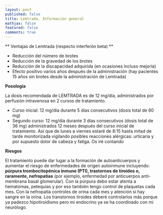 ```yaml
---
layout: post
published: false
title: Lemtrada. Información general
mathjax: false
featured: false
comments: true
---
```



** Ventajas de Lemtrada (respecto interferón beta) **

- Reducción del número de brotes
- Reducción de la gravedad de los brotes
- Reducción de la discapacidad adquirida (en ocasiones incluso mejoría)
- Efecto positivo varios años después de la administración (hay pacientes 15 años sin brotes desde la administración de Lemtrada)

**Posología**

La dosis recomendada de LEMTRADA es de 12 mg/día, administrados por perfusión intravenosa en 2
cursos de tratamiento.
- Curso inicial: 12 mg/día durante 5 días consecutivos (dosis total de 60 mg)
- Segundo curso: 12 mg/día durante 3 días consecutivos (dosis total de 36 mg) administrados 12
meses después del curso inicial de tratamiento. 
Así que de lunes a viernes estaré de 8:15 hasta mitad de tarde monitorizada vigilando posibles reacciones alérgicas: urticaria y por supuesto dolor de cabeza y fatiga. Os iré contando

**Riesgos**

El tratamiento puede dar lugar a la formación de autoanticuerpos y aumentar el riesgo de enfermedades de
origen autoinmune incluyendo: **púrpura trombocitopénica inmune (PTI), trastornos de tiroides o, raramente,
nefropatías** (por ejemplo, enfermedad por anticuerpos anti-membrana basal glomerular).
Con la púrpura debo estar atenta a hematomas, petequias y por eso también tengo control de plaquetas cada mes.
Con la nefropatía controles de orina cada mes y atención si hay sangre en la orina. 
Los transtornos tiroides deberé controlarlos más porque ya padezco hipotiroidismo pero mi endocrino ya se ha coordinado con mi neurólogo.
